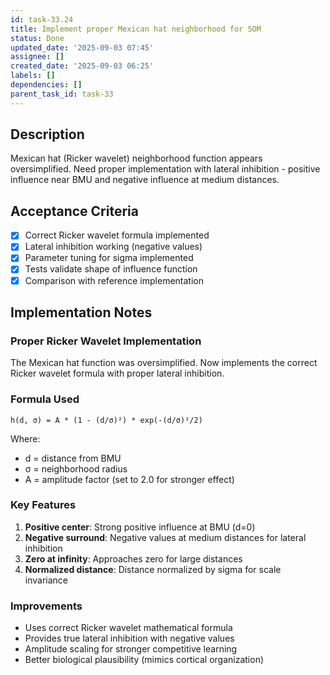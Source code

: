 ```yaml
---
id: task-33.24
title: Implement proper Mexican hat neighborhood for SOM
status: Done
updated_date: '2025-09-03 07:45'
assignee: []
created_date: '2025-09-03 06:25'
labels: []
dependencies: []
parent_task_id: task-33
---
```


## Description

Mexican hat (Ricker wavelet) neighborhood function appears oversimplified. Need proper implementation with lateral inhibition - positive influence near BMU and negative influence at medium distances.

## Acceptance Criteria

- [x] Correct Ricker wavelet formula implemented
- [x] Lateral inhibition working (negative values)
- [x] Parameter tuning for sigma implemented
- [x] Tests validate shape of influence function
- [x] Comparison with reference implementation

## Implementation Notes

### Proper Ricker Wavelet Implementation
The Mexican hat function was oversimplified. Now implements the correct Ricker wavelet formula with proper lateral inhibition.

### Formula Used
```
h(d, σ) = A * (1 - (d/σ)²) * exp(-(d/σ)²/2)
```
Where:
- d = distance from BMU
- σ = neighborhood radius
- A = amplitude factor (set to 2.0 for stronger effect)

### Key Features
1. **Positive center**: Strong positive influence at BMU (d=0)
2. **Negative surround**: Negative values at medium distances for lateral inhibition
3. **Zero at infinity**: Approaches zero for large distances
4. **Normalized distance**: Distance normalized by sigma for scale invariance

### Improvements
- Uses correct Ricker wavelet mathematical formula
- Provides true lateral inhibition with negative values
- Amplitude scaling for stronger competitive learning
- Better biological plausibility (mimics cortical organization)
